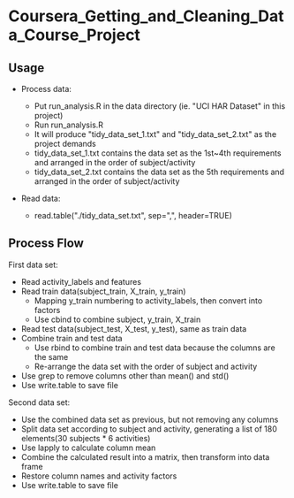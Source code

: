 Coursera_Getting_and_Cleaning_Data_Course_Project
=================================================

Usage
-----
- Process data:
	* Put run_analysis.R in the data directory (ie. "UCI HAR Dataset" in this project)
	* Run run_analysis.R 
	* It will produce "tidy_data_set_1.txt" and "tidy_data_set_2.txt" as the project demands
	* tidy_data_set_1.txt contains the data set as the 1st~4th requirements and arranged in the order of subject/activity
	* tidy_data_set_2.txt contains the data set as the 5th requirements and arranged in the order of subject/activity
	
- Read data:
	* read.table("./tidy_data_set.txt", sep=",", header=TRUE)
	
Process Flow
------------

First data set:
- Read activity_labels and features
- Read train data(subject_train, X_train, y_train)
	* Mapping y_train numbering to activity_labels, then convert into factors
	* Use cbind to combine subject, y_train, X_train
- Read test data(subject_test, X_test, y_test), same as train data
- Combine train and test data
	* Use rbind to combine train and test data because the columns are the same
	* Re-arrange the data set with the order of subject and activity
- Use grep to remove columns other than mean() and std()
- Use write.table to save file

Second data set:
- Use the combined data set as previous, but not removing any columns
- Split data set according to subject and activity, generating a list of 180 elements(30 subjects * 6 activities)
- Use lapply to calculate column mean
- Combine the calculated result into a matrix, then transform into data frame
- Restore column names and activity factors
- Use write.table to save file